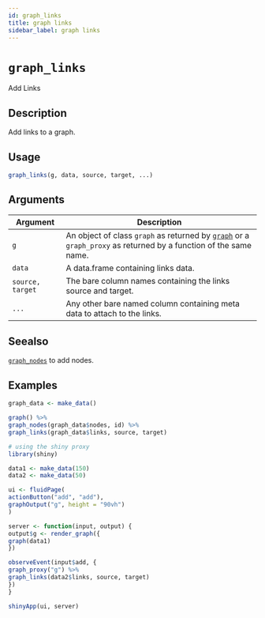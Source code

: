 ```yaml
---
id: graph_links
title: graph links
sidebar_label: graph links
---
```


# `graph_links`

Add Links


## Description

Add links to a graph.


## Usage

```r
graph_links(g, data, source, target, ...)
```


## Arguments

Argument      |Description
------------- |----------------
`g`     |     An object of class `graph` as returned by [`graph`](#graph) or a `graph_proxy`  as returned by a function of the same name.
`data`     |     A data.frame containing links data.
`source, target`     |     The bare column names containing the links source and target.
`...`     |     Any other bare named column containing meta data to attach to the links.


## Seealso

[`graph_nodes`](#graphnodes) to add nodes.


## Examples

```r
graph_data <- make_data()

graph() %>%
graph_nodes(graph_data$nodes, id) %>%
graph_links(graph_data$links, source, target)

# using the shiny proxy
library(shiny)

data1 <- make_data(150)
data2 <- make_data(50)

ui <- fluidPage(
actionButton("add", "add"),
graphOutput("g", height = "90vh")
)

server <- function(input, output) {
output$g <- render_graph({
graph(data1)
})

observeEvent(input$add, {
graph_proxy("g") %>%
graph_links(data2$links, source, target)
})
}

shinyApp(ui, server)
```


